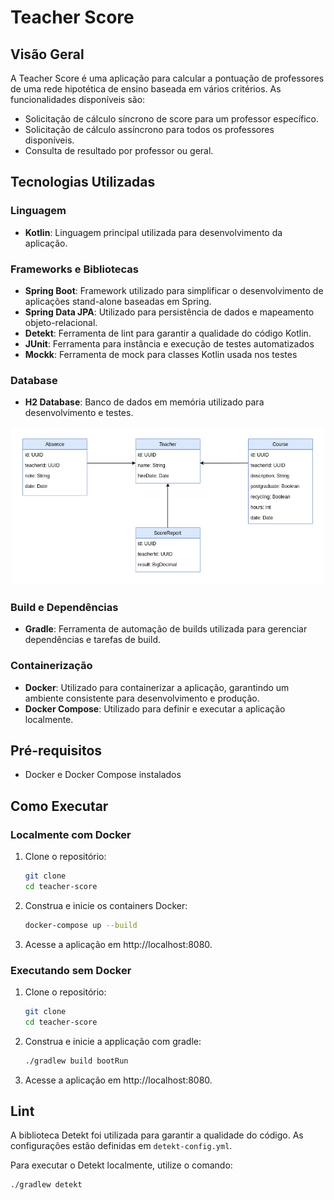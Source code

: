 # Teacher Score

## Visão Geral

A Teacher Score é uma aplicação para calcular a pontuação de professores de uma rede hipotética de ensino baseada em 
vários critérios. As funcionalidades disponíveis são:

- Solicitação de cálculo síncrono de score para um professor específico.
- Solicitação de cálculo assíncrono para todos os professores disponíveis.
- Consulta de resultado por professor ou geral.

## Tecnologias Utilizadas

### Linguagem

- **Kotlin**: Linguagem principal utilizada para desenvolvimento da aplicação.

### Frameworks e Bibliotecas

- **Spring Boot**: Framework utilizado para simplificar o desenvolvimento de aplicações stand-alone baseadas em Spring.
- **Spring Data JPA**: Utilizado para persistência de dados e mapeamento objeto-relacional.
- **Detekt**: Ferramenta de lint para garantir a qualidade do código Kotlin.
- **JUnit**: Ferramenta para instância e execução de testes automatizados
- **Mockk**: Ferramenta de mock para classes Kotlin usada nos testes

### Database 
- **H2 Database**: Banco de dados em memória utilizado para desenvolvimento e testes.

![Class Diagram](teacher-score-uml.png)

### Build e Dependências

- **Gradle**: Ferramenta de automação de builds utilizada para gerenciar dependências e tarefas de build.

### Containerização

- **Docker**: Utilizado para containerizar a aplicação, garantindo um ambiente consistente para desenvolvimento e produção.
- **Docker Compose**: Utilizado para definir e executar a aplicação localmente.

## Pré-requisitos

- Docker e Docker Compose instalados

## Como Executar

### Localmente com Docker

1. Clone o repositório:
   ```sh
   git clone
   cd teacher-score
2. Construa e inicie os containers Docker:
    ```sh
   docker-compose up --build
3. Acesse a aplicação em http://localhost:8080.

### Executando sem Docker
1. Clone o repositório:
   ```sh
   git clone
   cd teacher-score
2. Construa e inicie a applicação com gradle:
    ```sh
   ./gradlew build bootRun
3. Acesse a aplicação em http://localhost:8080.

## Lint

A biblioteca Detekt foi utilizada para garantir a qualidade do código. As configurações estão definidas em 
`detekt-config.yml`.

Para executar o Detekt localmente, utilize o comando:
   ```sh
   ./gradlew detekt
